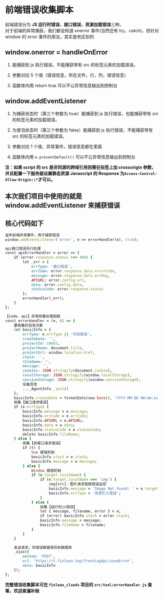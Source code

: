 # 前端错误收集脚本

前端错误分为 **JS 运行时错误、接口错误、资源加载错误**三种。<br>
对于前端的异常捕获，我们都会知道 onerror 事件(当然还有 try，catch)，但针对 window 的 error 事件的用法，其实是有区别的

## window.onerror = handleOnError

1. 能捕获到 js 执行错误，不能捕获带有 src 的标签元素的加载错误。

1. 参数对应 5 个值（错误信息，所在文件，行，列，错误信息）

1. 函数体内用 return true 可以不让异常信息输出到控制台

## window.addEventListener

1. 为捕获状态时（第三个参数为 true）能捕获到 js 执行错误，也能捕获带有 src 的标签元素的加载错误。

1. 为冒泡状态时（第三个参数为 false）能捕获到 js 执行错误，不能捕获带有 src 的标签元素的加载错误。

1. 参数对应 1 个值，异常事件，错误信息都在里面

1. 函数体内用 `e.preventDefault()` 可以不让异常信息输出到控制台<br>

**注：如果 script 的 src 是非同源的跨域引用则需在标签上加 crossorigin 参数，并且配置一下服务器设置静态资源 Javascript 的 Response 为`Access-Control-Allow-Origin:\*`才可以。**

## 本次我们项目中使用的就是 window.addEventListener 来捕获错误

## 核心代码如下

```ruby
监听前端异常事件，用于捕获错误
window.addEventListener('error', e => errorHandler(e), true);

api接口错误先行处理
const apiErrorHandler = error => {
    if (error.response.status !== 400) {
        let _err = {
            errType: '接口错误',
            errCode: error.response.data.errorCode,
            message: error.response.data.errMsg,
            APIURL: error.config.url,
            data: error.config.data,
            statusCode: error.response.status
        };
        errorHandler(_err);
    }
};

【code、api】异常收集处理函数
const errorHandler = (e, t) => {
    要收集的信息对象
    let basicInfo = {
        errType: e.errType || '代码错误',
        createDate: '',
        projectId: 10003,
        projectName: document.title,
        projectUrl: window.location.href,
        stack: '',
        fileName: '',
        message: '',
        cookies: JSON.stringify(document.cookie),
        localStorage: JSON.stringify(window.localStorage),
        sessionStorage: JSON.stringify(window.sessionStorage),
        设备信息
        ..._AgentInfo._init()
    };
    basicInfo.createDate = formatDate(new Date(), 'YYYY-MM-DD HH:mm:ss');
    收集【接口请求错误】
    if (e.errType) {
        basicInfo.message = e.message;
        basicInfo.errCode = e.errCode;
        basicInfo.APIURL = e.APIURL;
        basicInfo.data = e.data;
        basicInfo.statusCode = e.statusCode;
        delete basicInfo.fileName;
    } else {
        收集【非接口请求错误】
        if (t) {
            Vue 报错机制
            basicInfo.stack = e.stack;
            basicInfo.message = e.message;
        } else {
            Window 报错机制
            if (e.target.localName) {
                if (e.target.localName === 'img') {
                    img[src]：图片请求链接错误监控
                    basicInfo.message = 'Image Not Found: ' + e.target.src;
                    basicInfo.errType = '资源引入错误';
                }
            } else {
                收集【运行时js错误】
                let { message, filename, error } = e;
                if (error) basicInfo.stack = error.stack;
                basicInfo.message = message;
                basicInfo.fileName = filename;
            }
        }
    }

    发送请求，将错误数据保存到数据库
    _ajax({
        method: 'POST',
        url: 'https://t.finlean.top/frontLogApi/saveError',
        data: basicInfo
    });
};
```

**完整错误收集脚本可在 `finlean_clouds` 项目的 `src/tool/errorHandler.js` 查看，欢迎查漏补缺**
